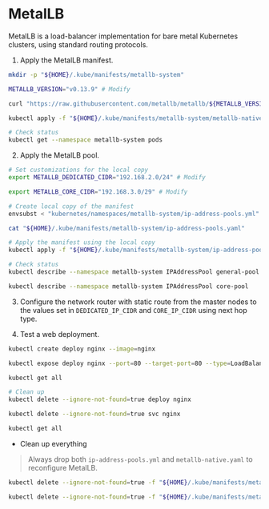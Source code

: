 # MetalLB

MetalLB is a load-balancer implementation for bare metal Kubernetes clusters, using standard routing protocols.

1. Apply the MetalLB manifest.

```sh
mkdir -p "${HOME}/.kube/manifests/metallb-system"

METALLB_VERSION="v0.13.9" # Modify

curl "https://raw.githubusercontent.com/metallb/metallb/${METALLB_VERSION}/config/manifests/metallb-native.yaml" --output "${HOME}/.kube/manifests/metallb-system/metallb-native.yaml"

kubectl apply -f "${HOME}/.kube/manifests/metallb-system/metallb-native.yaml"

# Check status
kubectl get --namespace metallb-system pods
```

2. Apply the MetalLB pool.

```sh
# Set customizations for the local copy
export METALLB_DEDICATED_CIDR="192.168.2.0/24" # Modify

export METALLB_CORE_CIDR="192.168.3.0/29" # Modify

# Create local copy of the manifest
envsubst < "kubernetes/namespaces/metallb-system/ip-address-pools.yml" > "${HOME}/.kube/manifests/metallb-system/ip-address-pools.yaml"

cat "${HOME}/.kube/manifests/metallb-system/ip-address-pools.yaml"

# Apply the manifest using the local copy
kubectl apply -f "${HOME}/.kube/manifests/metallb-system/ip-address-pools.yaml"

# Check status
kubectl describe --namespace metallb-system IPAddressPool general-pool

kubectl describe --namespace metallb-system IPAddressPool core-pool
```

3. Configure the network router with static route from the master nodes to the values set in `DEDICATED_IP_CIDR` and `CORE_IP_CIDR` using next hop type.

4. Test a web deployment.

```sh
kubectl create deploy nginx --image=nginx

kubectl expose deploy nginx --port=80 --target-port=80 --type=LoadBalancer

kubectl get all

# Clean up
kubectl delete --ignore-not-found=true deploy nginx

kubectl delete --ignore-not-found=true svc nginx

kubectl get all
```

* Clean up everything

> Always drop both `ip-address-pools.yml` and `metallb-native.yaml` to reconfigure MetalLB.

```sh
kubectl delete --ignore-not-found=true -f "${HOME}/.kube/manifests/metallb-system/ip-address-pools.yaml"

kubectl delete --ignore-not-found=true -f "${HOME}/.kube/manifests/metallb-system/metallb-native.yaml"
```
